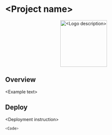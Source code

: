# \<Project name\>

<p align="center">
  <img src="https://github.com/dm1sh/<Repo name>/raw/main/logo.svg" alt="<Logo description>" width="150px">
</p>

## Overview

\<Example text\>

## Deploy

\<Deployment instruction\>

```bash
<Code>
```
